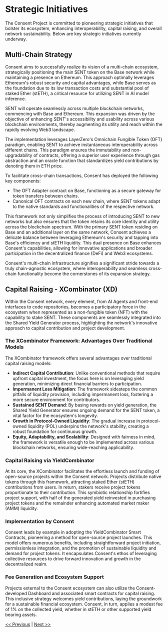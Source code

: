 # Strategic Initiatives

The Consent Project is committed to pioneering strategic initiatives that bolster its ecosystem, enhancing interoperability, capital raising, and overall network sustainability. Below are key strategic initiatives currently underway.

## Multi-Chain Strategy

Consent aims to successfully realize its vision of a multi-chain ecosystem, strategically positioning the main SENT token on the Base network while maintaining a presence on Ethereum. This approach optimally leverages Ethereum's robust security and capital advantages, while Base serves as the foundation due to its low transaction costs and substantial pool of staked Ether (stETH), a critical resource for utilizing SENT in AI model inference.

SENT will operate seamlessly across multiple blockchain networks, commencing with Base and Ethereum. This expansion was driven by the objective of enhancing SENT's accessibility and usability across various blockchain environments, thereby augmenting its utility and reach within the rapidly evolving Web3 landscape.

The implementation leverages LayerZero's Omnichain Fungible Token (OFT) paradigm, enabling SENT to achieve instantaneous interoperability across different chains. This paradigm ensures the immutability and non-upgradability of contracts, offering a superior user experience through gas abstraction and an oracle function that standardizes yield contributions by denoting them in ETH price.

To facilitate cross-chain transactions, Consent has deployed the following key components:
- The OFT Adapter contract on Base, functioning as a secure gateway for token transfers between chains.
- Canonical OFT contracts on each new chain, where SENT tokens adapt to the native standards and functionalities of the respective network.

This framework not only simplifies the process of introducing SENT to new networks but also ensures that the token retains its core identity and utility across the blockchain spectrum. With the primary SENT token residing on Base and an additional layer on the same network, Consent achieves a delicate balance between leveraging Ethereum's security and tapping into Base's efficiency and stETH liquidity. This dual presence on Base enhances Consent's capabilities, allowing for innovative applications and broader participation in the decentralized finance (DeFi) and Web3 ecosystems.

Consent's multi-chain infrastructure signifies a significant stride towards a truly chain-agnostic ecosystem, where interoperability and seamless cross-chain functionality become the cornerstones of its expansion strategy.

## Capital Raising - XCombinator (XD)

Within the Consent network, every element, from AI Agents and front-end interfaces to code repositories, becomes a participatory force in the ecosystem when represented as a non-fungible token (NFT) with the capability to stake SENT. These components are seamlessly integrated into the Shared Yield Generator process, highlighting the network's innovative approach to capital contribution and project development.

### The XCombinator Framework: Advantages Over Traditional Models

The XCombinator framework offers several advantages over traditional capital raising models:
- **Indirect Capital Contribution**: Unlike conventional methods that require upfront capital investment, the focus here is on leveraging yield generation, minimizing direct financial barriers to participation.
- **Impermanent Loss Mitigation**: The framework sidesteps the common pitfalls of liquidity provision, including impermanent loss, fostering a more secure environment for contributors.
- **Sustained SENT Demand**: By basing rewards on yield generation, the Shared Yield Generator ensures ongoing demand for the SENT token, a vital factor for the ecosystem's longevity.
- **Growth in Protocol-Owned Liquidity**: The gradual increase in protocol-owned liquidity (POL) underpins the network's stability, creating a robust foundation for continuous growth.
- **Equity, Adaptability, and Scalability**: Designed with fairness in mind, the framework is versatile enough to be implemented across various blockchain networks, ensuring wide-reaching applicability.

### Capital Raising via YieldCombinator

At its core, the XCombinator facilitates the effortless launch and funding of open-source projects within the Consent network. Projects distribute native tokens through this framework, attracting staked Ether (stETH) contributions from users. In return, stakers receive project tokens proportionate to their contribution. This symbiotic relationship fortifies project support, with half of the generated yield reinvested in purchasing project tokens and the remainder enhancing automated market maker (AMM) liquidity.

### Implementation by Consent

Consent leads by example in adopting the YieldCombinator Smart Contracts, pioneering a method for open-source project launches. This model offers numerous benefits, including straightforward project initiation, permissionless integration, and the promotion of sustainable liquidity and demand for project tokens. It encapsulates Consent's ethos of leveraging collective resources to drive forward innovation and growth in the decentralized realm.

### Fee Generation and Ecosystem Support

Projects external to the Consent ecosystem can also utilize the Consent-developed Dashboard and associated smart contracts for capital raising. This inclusive strategy welcomes yield contributions, laying the groundwork for a sustainable financial ecosystem. Consent, in turn, applies a modest fee of 1% on the collected yield, whether in stETH or other supported yield bearing assets.

[<< Previous](strategic_initiatives.md) | [Next >>](protection.md)
